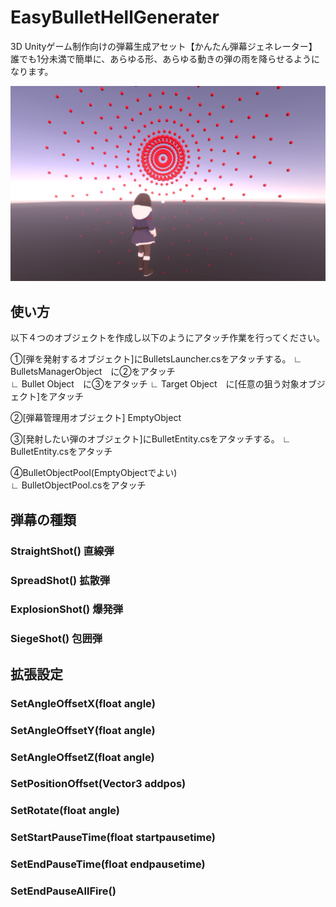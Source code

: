 # EasyBulletHellGenerater
3D Unityゲーム制作向けの弾幕生成アセット【かんたん弾幕ジェネレーター】  
誰でも1分未満で簡単に、あらゆる形、あらゆる動きの弾の雨を降らせるようになります。

![sc1](https://github.com/NoranekoSan1000/EasyBulletHellGenerater/blob/main/img/sc1.png)

  
## 使い方
以下４つのオブジェクトを作成し以下のようにアタッチ作業を行ってください。

①[弾を発射するオブジェクト]にBulletsLauncher.csをアタッチする。
∟ BulletsManagerObject　に②をアタッチ  
∟ Bullet Object　に③をアタッチ
∟ Target Object　に[任意の狙う対象オブジェクト]をアタッチ

②[弾幕管理用オブジェクト] EmptyObject

③[発射したい弾のオブジェクト]にBulletEntity.csをアタッチする。
∟ BulletEntity.csをアタッチ

④BulletObjectPool(EmptyObjectでよい)  
∟ BulletObjectPool.csをアタッチ

  
## 弾幕の種類  


### StraightShot() 直線弾

### SpreadShot() 拡散弾

### ExplosionShot() 爆発弾

### SiegeShot() 包囲弾　

  
## 拡張設定

### SetAngleOffsetX(float angle)

### SetAngleOffsetY(float angle)

### SetAngleOffsetZ(float angle)

### SetPositionOffset(Vector3 addpos)

### SetRotate(float angle)

### SetStartPauseTime(float startpausetime)

### SetEndPauseTime(float endpausetime)

### SetEndPauseAllFire()
